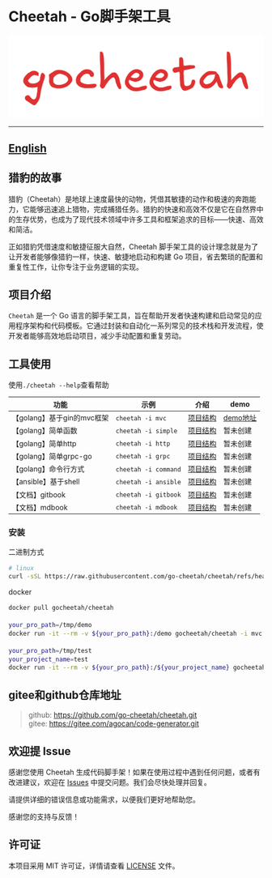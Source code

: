 
# Cheetah - Go脚手架工具

![logo](logo/logo.png)

---
[English](README_en.md)
---

## 猎豹的故事

猎豹（Cheetah）是地球上速度最快的动物，凭借其敏捷的动作和极速的奔跑能力，它能够迅速追上猎物，完成捕猎任务。猎豹的快速和高效不仅是它在自然界中的生存优势，也成为了现代技术领域中许多工具和框架追求的目标——快速、高效和简洁。

正如猎豹凭借速度和敏捷征服大自然，Cheetah 脚手架工具的设计理念就是为了让开发者能够像猎豹一样，快速、敏捷地启动和构建 Go 项目，省去繁琐的配置和重复性工作，让你专注于业务逻辑的实现。

## 项目介绍

`Cheetah` 是一个 Go 语言的脚手架工具，旨在帮助开发者快速构建和启动常见的应用程序架构和代码模板。它通过封装和自动化一系列常见的技术栈和开发流程，使开发者能够高效地启动项目，减少手动配置和重复劳动。

## 工具使用

使用`./cheetah --help`查看帮助

|功能|示例|介绍|demo|
|---|---|---|---|
|【golang】基于gin的mvc框架|`cheetah -i mvc`|[项目结构](./docs/mvc.md)|[demo地址](https://github.com/go-cheetah/mvc-demo)|
|【golang】简单函数|`cheetah -i simple`|[项目结构](./docs/simple.md)|暂未创建|
|【golang】简单http|`cheetah -i http`|[项目结构](./docs/http.md)|暂未创建|
|【golang】简单grpc-go|`cheetah -i grpc`|[项目结构](./docs/grpc-go.md)|暂未创建|
|【golang】命令行方式|`cheetah -i command`|[项目结构](./docs/command.md)|暂未创建|
|【ansible】基于shell|`cheetah -i ansible`|[项目结构](./docs/ansible.md)|暂未创建|
|【文档】gitbook|`cheetah -i gitbook`|[项目结构](./docs/gitbook.md)|暂未创建|
|【文档】mdbook|`cheetah -i mdbook`|[项目结构](./docs/mdbook.md)|暂未创建|

### 安装

二进制方式

```bash
# linux
curl -sSL https://raw.githubusercontent.com/go-cheetah/cheetah/refs/heads/main/install.sh | bash
```

docker

```bash
docker pull gocheetah/cheetah

your_pro_path=/tmp/demo
docker run -it --rm -v ${your_pro_path}:/demo gocheetah/cheetah -i mvc

your_pro_path=/tmp/test
your_project_name=test
docker run -it --rm -v ${your_pro_path}:/${your_project_name} gocheetah/cheetah -i mvc -n $your_project_name
```

## gitee和github仓库地址

> github: https://github.com/go-cheetah/cheetah.git  
> gitee: https://gitee.com/agocan/code-generator.git  

## 欢迎提 Issue

感谢您使用 Cheetah 生成代码脚手架！如果在使用过程中遇到任何问题，或者有改进建议，欢迎在 [Issues](https://github.com/go-cheetah/cheetah/issues) 中提交问题。我们会尽快处理并回复。

请提供详细的错误信息或功能需求，以便我们更好地帮助您。

感谢您的支持与反馈！

## 许可证

本项目采用 MIT 许可证，详情请查看 [LICENSE](LICENSE) 文件。